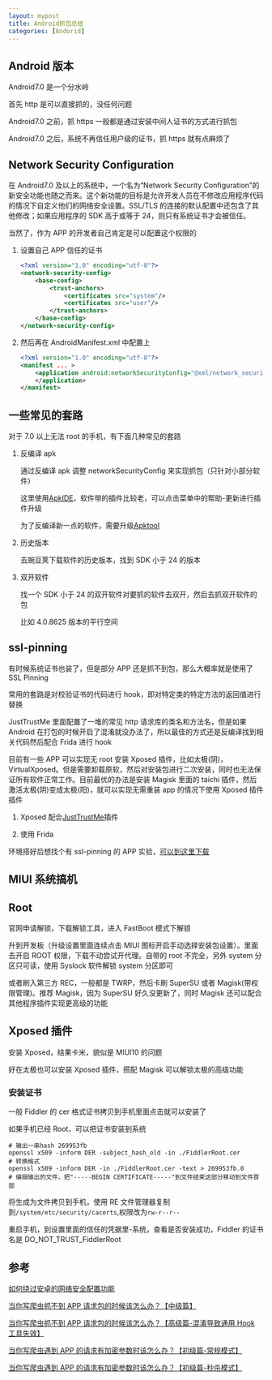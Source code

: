 ```yaml
---
layout: mypost
title: Android抓包总结
categories: [Andorid]
---
```


## Android 版本

Android7.0 是一个分水岭

首先 http 是可以直接抓的，没任何问题

Android7.0 之前，抓 https 一般都是通过安装中间人证书的方式进行抓包

Android7.0 之后，系统不再信任用户级的证书，抓 https 就有点麻烦了

## Network Security Configuration

在 Android7.0 及以上的系统中，一个名为“Network Security Configuration”的新安全功能也随之而来。这个新功能的目标是允许开发人员在不修改应用程序代码的情况下自定义他们的网络安全设置。SSL/TLS 的连接的默认配置中还包含了其他修改；如果应用程序的 SDK 高于或等于 24，则只有系统证书才会被信任。

当然了，作为 APP 的开发者自己肯定是可以配置这个权限的

1. 设置自己 APP 信任的证书

   ```xml
   <?xml version="1.0" encoding="utf-8"?>
   <network-security-config>
       <base-config>
           <trust-anchors>
               <certificates src="system"/>
               <certificates src="user"/>
           </trust-anchors>
       </base-config>
   </network-security-config>
   ```

2. 然后再在 AndroidManifest.xml 中配置上

   ```xml
   <?xml version="1.0" encoding="utf-8"?>
   <manifest ... >
       <application android:networkSecurityConfig="@xml/network_security_config" ...>
       </application>
   </manifest>
   ```

## 一些常见的套路

对于 7.0 以上无法 root 的手机，有下面几种常见的套路

1. 反编译 apk

   通过反编译 apk 调整 networkSecurityConfig 来实现抓包（只针对小部分软件）

   这里使用[ApkIDE](https://down.52pojie.cn/Tools/Android_Tools/)，软件带的插件比较老，可以点击菜单中的帮助-更新进行插件升级

   为了反编译新一点的软件，需要升级[Apktool](https://ibotpeaches.github.io/Apktool/)

2. 历史版本

   去豌豆荚下载软件的历史版本，找到 SDK 小于 24 的版本

3. 双开软件

   找一个 SDK 小于 24 的双开软件对要抓的软件去双开，然后去抓双开软件的包

   比如 4.0.8625 版本的平行空间

## ssl-pinning

有时候系统证书也装了，但是部分 APP 还是抓不到包，那么大概率就是使用了 SSL Pinning

常用的套路是对校验证书的代码进行 hook，即对特定类的特定方法的返回值进行替换

JustTrustMe 里面配置了一堆的常见 http 请求库的类名和方法名，但是如果 Android 在打包的时候开启了混淆就没办法了，所以最佳的方式还是反编译找到相关代码然后配合 Frida 进行 hook

目前有一些 APP 可以实现无 root 安装 Xposed 插件，比如太极(阴)，VirtualXposed。但是需要卸载原软，然后对安装包进行二次安装，同时也无法保证所有软件正常工作。目前最优的办法是安装 Magisk 里面的 taichi 插件，然后激活太极(阴)变成太极(阳)，就可以实现无需重装 app 的情况下使用 Xposed 插件插件

1. Xposed 配合[JustTrustMe](https://github.com/Fuzion24/JustTrustMe)插件

2. 使用 Frida

环境搭好后想找个有 ssl-pinning 的 APP 实验，[可以到这里下载](https://github.com/locoz666/spider-article/tree/master/当你写爬虫抓不到APP请求包的时候该怎么办？【高级篇-混淆导致通用Hook工具失效】/example)

## MIUI 系统搞机

## Root

官网申请解锁，下载解锁工具，进入 FastBoot 模式下解锁

升到开发板（升级设置里面连续点击 MIUI 图标开启手动选择安装包设置）。里面去开启 ROOT 权限，下载不动尝试开代理。自带的 root 不完全，另外 system 分区只可读，使用 Syslock 软件解锁 system 分区即可

或者刷入第三方 REC，一般都是 TWRP，然后卡刷 SuperSU 或者 Magisk(带权限管理)。推荐 Magisk，因为 SuperSU 好久没更新了，同时 Magisk 还可以配合其他程序插件实现更高级的功能

## Xposed 插件

安装 Xposed，结果卡米，貌似是 MIUI10 的问题

好在太极也可以安装 Xposed 插件，搭配 Magisk 可以解锁太极的高级功能

### 安装证书

一般 Fiddler 的 cer 格式证书拷贝到手机里面点击就可以安装了

如果手机已经 Root，可以把证书安装到系统

```
# 输出一串hash 269953fb
openssl x509 -inform DER -subject_hash_old -in ./FiddlerRoot.cer
# 转换格式
openssl x509 -inform DER -in ./FiddlerRoot.cer -text > 269953fb.0
# 编辑输出的文件，把"-----BEGIN CERTIFICATE-----"到文件结束这部分移动到文件首部
```

将生成为文件拷贝到手机，使用 RE 文件管理器复制到`/system/etc/security/cacerts`,权限改为`rw-r--r--`

重启手机，到设置里面的信任的凭据里-系统，查看是否安装成功，Fiddler 的证书名是 DO_NOT_TRUST_FiddlerRoot

## 参考

[如何绕过安卓的网络安全配置功能](https://www.freebuf.com/articles/terminal/165671.html)

[当你写爬虫抓不到 APP 请求包的时候该怎么办？【中级篇】](https://zhuanlan.zhihu.com/p/56397466)

[当你写爬虫抓不到 APP 请求包的时候该怎么办？【高级篇-混淆导致通用 Hook 工具失效】](https://zhuanlan.zhihu.com/p/63028507)

[当你写爬虫遇到 APP 的请求有加密参数时该怎么办？【初级篇-常规模式】](https://zhuanlan.zhihu.com/p/71750595)

[当你写爬虫遇到 APP 的请求有加密参数时该怎么办？【初级篇-秒杀模式】](https://zhuanlan.zhihu.com/p/71753678)
